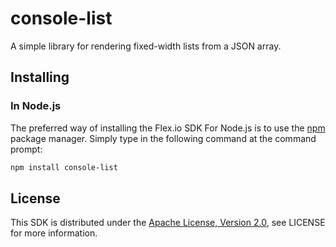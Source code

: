 # console-list
A simple library for rendering fixed-width lists from a JSON array.

## Installing

### In Node.js

The preferred way of installing the Flex.io SDK For Node.js is to use the [npm](http://npmjs.org) package manager. Simply type in the following command at the command prompt:

```sh
npm install console-list
```

## License

This SDK is distributed under the
[Apache License, Version 2.0](http://www.apache.org/licenses/LICENSE-2.0),
see LICENSE for more information.

